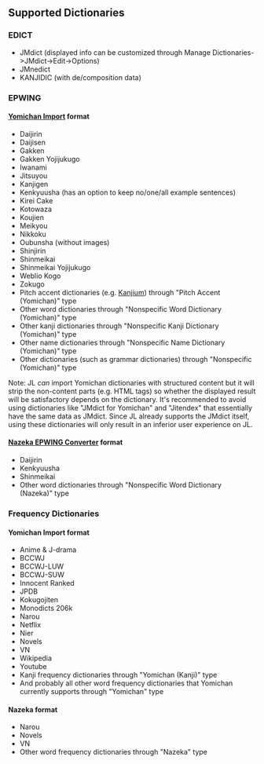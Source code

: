 ## Supported Dictionaries

### EDICT

* JMdict (displayed info can be customized through Manage Dictionaries->JMdict->Edit->Options)
* JMnedict
* KANJIDIC (with de/composition data)

### EPWING

#### [Yomichan Import](https://github.com/FooSoft/yomichan-import/) format

* Daijirin
* Daijisen
* Gakken
* Gakken Yojijukugo
* Iwanami
* Jitsuyou
* Kanjigen
* Kenkyuusha (has an option to keep no/one/all example sentences)
* Kirei Cake
* Kotowaza
* Koujien
* Meikyou
* Nikkoku
* Oubunsha (without images)
* Shinjirin
* Shinmeikai
* Shinmeikai Yojijukugo
* Weblio Kogo
* Zokugo
* Pitch accent dictionaries (e.g. [Kanjium](https://foosoft.net/projects/yomichan/#dictionaries)) through "Pitch Accent (Yomichan)" type
* Other word dictionaries through "Nonspecific Word Dictionary (Yomichan)" type
* Other kanji dictionaries through "Nonspecific Kanji Dictionary (Yomichan)" type 
* Other name dictionaries through "Nonspecific Name Dictionary (Yomichan)" type
* Other dictionaries (such as grammar dictionaries) through "Nonspecific (Yomichan)" type

Note: JL *can* import Yomichan dictionaries with structured content but it will strip the non-content parts (e.g. HTML tags) so whether the displayed result will be satisfactory depends on the dictionary. It's recommended to avoid using dictionaries like "JMdict for Yomichan" and "Jitendex" that essentially have the same data as JMdict. Since JL already supports the JMdict itself, using these dictionaries will only result in an inferior user experience on JL.

#### [Nazeka EPWING Converter](https://github.com/wareya/nazeka_epwing_converter) format
* Daijirin
* Kenkyuusha
* Shinmeikai
* Other word dictionaries through "Nonspecific Word Dictionary (Nazeka)" type


### Frequency Dictionaries

#### Yomichan Import format
* Anime & J-drama
* BCCWJ
* BCCWJ-LUW
* BCCWJ-SUW
* Innocent Ranked
* JPDB
* Kokugojiten
* Monodicts 206k
* Narou
* Netflix
* Nier
* Novels
* VN
* Wikipedia
* Youtube
* Kanji frequency dictionaries through "Yomichan (Kanji)" type
* And probably all other word frequency dictionaries that Yomichan currently supports through "Yomichan" type

#### Nazeka format
* Narou
* Novels
* VN
* Other word frequency dictionaries through "Nazeka" type

